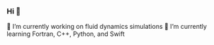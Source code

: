 ### Hi 👋

🔭 I’m currently working on fluid dynamics simulations
🌱 I’m currently learning Fortran, C++, Python, and Swift

